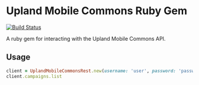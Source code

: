 # Upland Mobile Commons Ruby Gem
[![Build Status](https://travis-ci.org/controlshift/upland_mobile_commons_rest.svg?branch=master)](https://travis-ci.org/controlshift/upland_mobile_commons_rest)

A ruby gem for interacting with the Upland Mobile Commons API. 

## Usage

```ruby
client = UplandMobileCommonsRest.new(username: 'user', password: 'password')
client.campaigns.list
```

